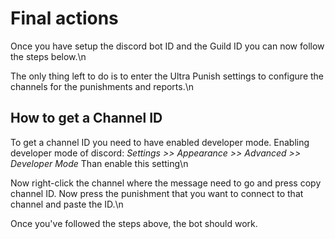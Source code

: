 # Final actions
Once you have setup the discord bot ID and the Guild ID you can now follow the steps below.\n
 
The only thing left to do is to enter the Ultra Punish settings to configure the channels for the punishments and reports.\n
 
## How to get a Channel ID
To get a channel ID you need to have enabled developer mode.
Enabling developer mode of discord:
    *Settings >> Appearance >> Advanced >> Developer Mode*
Than enable this setting\n
 
Now right-click the channel where the message need to go and press copy channel ID.
Now press the punishment that you want to connect to that channel and paste the ID.\n
 
Once you've followed the steps above, the bot should work.